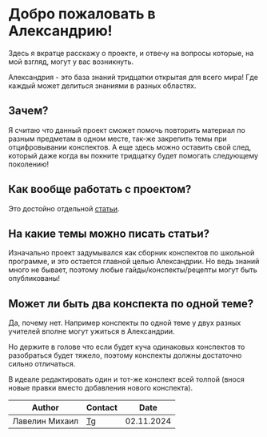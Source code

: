 # Добро пожаловать в Александрию!

Здесь я вкратце расскажу о проекте, и отвечу на вопросы которые, на мой взгляд, могут у вас возникнуть.

Александрия - это база знаний тридцатки открытая для всего мира! Где каждый может делиться знаниями в разных областях.

## Зачем?

Я считаю что данный проект сможет помочь повторить материал по разным предметам в одном месте, так-же закрепить темы при отцифровывании конспектов. А еще здесь можно оставить свой след, который даже когда вы покните тридцатку будет помогать следующему поколению!

## Как вообще работать с проектом?

Это достойно отдельной [статьи](./about/index.md).

## На какие темы можно писать статьи?

Изначально проект задумывался как сборник конспектов по школьной программе, и это остается главной целью Александрии. Но ведь знаний много не бывает, поэтому любые гайды/конспекты/рецепты могут быть опубликованы!

## Может ли быть два конспекта по одной теме?

Да, почему нет. Например конспекты по одной теме у двух разных учителей вполне могут ужиться в Александрии. 

Но держите в голове что если будет куча одинаковых конспектов то разобраться будет тяжело, поэтому конспекты должны достаточно сильно отличаться. 

В идеале редактировать один и тот-же конспект всей толпой (внося новые правки вместо добавления нового конспекта).

| Author         | Contact                       | Date       |
|----------------|-------------------------------|------------|
| Лавелин Михаил | [Tg](https://t.me/mikhaillav) | 02.11.2024 |